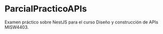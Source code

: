 # ParcialPracticoAPIs
Examen práctico sobre NestJS para el curso Diseño y construcción de APIs MISW4403.

